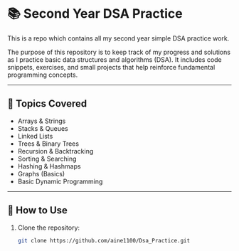 # 📚 Second Year DSA Practice

This is a repo which contains all my second year simple DSA practice work.

The purpose of this repository is to keep track of my progress and solutions as I practice basic data structures and algorithms (DSA). It includes code snippets, exercises, and small projects that help reinforce fundamental programming concepts.

---

## 🧠 Topics Covered

- Arrays & Strings
- Stacks & Queues
- Linked Lists
- Trees & Binary Trees
- Recursion & Backtracking
- Sorting & Searching
- Hashing & Hashmaps
- Graphs (Basics)
- Basic Dynamic Programming

---

## 🚀 How to Use

1. Clone the repository:
   ```bash
   git clone https://github.com/aine1100/Dsa_Practice.git

